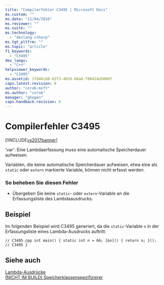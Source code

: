 ```yaml
---
title: "Compilerfehler C3495 | Microsoft Docs"
ms.custom: ""
ms.date: "11/04/2016"
ms.reviewer: ""
ms.suite: ""
ms.technology: 
  - "devlang-csharp"
ms.tgt_pltfrm: ""
ms.topic: "article"
f1_keywords: 
  - "C3495"
dev_langs: 
  - "C++"
helpviewer_keywords: 
  - "C3495"
ms.assetid: 1fd40cb8-8373-403d-b8a8-f08424a50807
caps.latest.revision: 8
author: "corob-msft"
ms.author: "corob"
manager: "ghogen"
caps.handback.revision: 8
---
```

# Compilerfehler C3495
[!INCLUDE[vs2017banner](../../assembler/inline/includes/vs2017banner.md)]

'var': Eine Lambdaerfassung muss eine automatische Speicherdauer aufweisen.  
  
 Variablen, die keine automatische Speicherdauer aufweisen, etwa eine als `static` oder `extern` markierte Variable, können nicht erfasst werden.  
  
### So beheben Sie diesen Fehler  
  
-   Übergeben Sie keine `static`\- oder `extern`\-Variable an die Erfassungsliste des Lambdaausdrucks.  
  
## Beispiel  
 Im folgenden Beispiel wird C3495 generiert, da die `static`\-Variable `n` in der Erfassungsliste eines Lambda\-Ausdrucks auftritt:  
  
```  
// C3495.cpp int main() { static int n = 66; [&n]() { return n; }(); // C3495 }  
```  
  
## Siehe auch  
 [Lambda\-Ausdrücke](../../cpp/lambda-expressions-in-cpp.md)   
 [\(NICHT IM BUILD\) Speicherklassenspezifizierer](assetId:///10b3d22d-cb40-450b-994b-08cf9a211b6c)